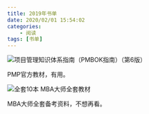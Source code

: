 ```yaml
---
title: 2019年书单
date: 2020/02/01 15:54:02
categories:
    - 阅读
tags: [书单]
---
```


![项目管理知识体系指南（PMBOK指南）（第6版）](http://venson-blog-images.oss-cn-beijing.aliyuncs.com/2020-02-01-2019-year-book-list/270064-f2316a34d39bba15.jpg)

PMP官方教材，有用。

![全套10本 MBA大师全套教材](http://venson-blog-images.oss-cn-beijing.aliyuncs.com/2020-02-01-2019-year-book-list/270064-2fb08455f18529f9.png)

MBA大师全套备考资料，不想再看。
